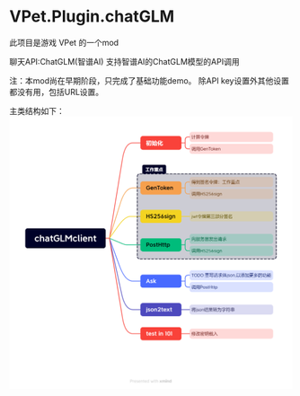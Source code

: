 # VPet.Plugin.chatGLM
此项目是游戏 VPet 的一个mod

聊天API:ChatGLM(智谱AI)
支持智谱AI的ChatGLM模型的API调用


注：本mod尚在早期阶段，只完成了基础功能demo。
除API key设置外其他设置都没有用，包括URL设置。

主类结构如下：
![项目图片](readme_asset/chatGLMclient.png)
